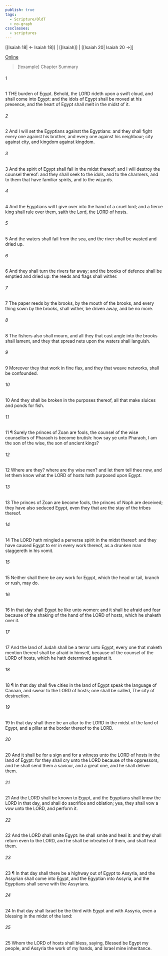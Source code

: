 ```yaml
---
publish: true
tags:
  - Scripture/OldT
  - no-graph
cssclasses:
  - scriptures
---
```

[[Isaiah 18| ← Isaiah 18]] | [[Isaiah]] | [[Isaiah 20| Isaiah 20 →]]

[Online](https://churchofjesuschrist.org/study/scriptures/ot/isa/19?lang=eng)

>[!example] Chapter Summary
>
###### 1
1 THE burden of Egypt.  Behold, the LORD rideth upon a swift cloud, and shall come into Egypt: and the idols of Egypt shall be moved at his presence, and the heart of Egypt shall melt in the midst of it.
###### 2
2 And I will set the Egyptians against the Egyptians: and they shall fight every one against his brother, and every one against his neighbour; city against city, and kingdom against kingdom.
###### 3
3 And the spirit of Egypt shall fail in the midst thereof; and I will destroy the counsel thereof: and they shall seek to the idols, and to the charmers, and to them that have familiar spirits, and to the wizards.
###### 4
4 And the Egyptians will I give over into the hand of a cruel lord; and a fierce king shall rule over them, saith the Lord, the LORD of hosts.
###### 5
5 And the waters shall fail from the sea, and the river shall be wasted and dried up.
###### 6
6 And they shall turn the rivers far away; and the brooks of defence shall be emptied and dried up: the reeds and flags shall wither.
###### 7
7 The paper reeds by the brooks, by the mouth of the brooks, and every thing sown by the brooks, shall wither, be driven away, and be no more.
###### 8
8 The fishers also shall mourn, and all they that cast angle into the brooks shall lament, and they that spread nets upon the waters shall languish.
###### 9
9 Moreover they that work in fine flax, and they that weave networks, shall be confounded.
###### 10
10 And they shall be broken in the purposes thereof, all that make sluices and ponds for fish.
###### 11
11 ¶ Surely the princes of Zoan are fools, the counsel of the wise counsellors of Pharaoh is become brutish: how say ye unto Pharaoh, I am the son of the wise, the son of ancient kings?
###### 12
12 Where are they?  where are thy wise men?  and let them tell thee now, and let them know what the LORD of hosts hath purposed upon Egypt.
###### 13
13 The princes of Zoan are become fools, the princes of Noph are deceived; they have also seduced Egypt, even they that are the stay of the tribes thereof.
###### 14
14 The LORD hath mingled a perverse spirit in the midst thereof: and they have caused Egypt to err in every work thereof, as a drunken man staggereth in his vomit.
###### 15
15 Neither shall there be any work for Egypt, which the head or tail, branch or rush, may do.
###### 16
16 In that day shall Egypt be like unto women: and it shall be afraid and fear because of the shaking of the hand of the LORD of hosts, which he shaketh over it.
###### 17
17 And the land of Judah shall be a terror unto Egypt, every one that maketh mention thereof shall be afraid in himself, because of the counsel of the LORD of hosts, which he hath determined against it.
###### 18
18 ¶ In that day shall five cities in the land of Egypt speak the language of Canaan, and swear to the LORD of hosts; one shall be called, The city of destruction.
###### 19
19 In that day shall there be an altar to the LORD in the midst of the land of Egypt, and a pillar at the border thereof to the LORD.
###### 20
20 And it shall be for a sign and for a witness unto the LORD of hosts in the land of Egypt: for they shall cry unto the LORD because of the oppressors, and he shall send them a saviour, and a great one, and he shall deliver them.
###### 21
21 And the LORD shall be known to Egypt, and the Egyptians shall know the LORD in that day, and shall do sacrifice and oblation; yea, they shall vow a vow unto the LORD, and perform it.
###### 22
22 And the LORD shall smite Egypt: he shall smite and heal it: and they shall return even to the LORD, and he shall be intreated of them, and shall heal them.
###### 23
23 ¶ In that day shall there be a highway out of Egypt to Assyria, and the Assyrian shall come into Egypt, and the Egyptian into Assyria, and the Egyptians shall serve with the Assyrians.
###### 24
24 In that day shall Israel be the third with Egypt and with Assyria, even a blessing in the midst of the land:
###### 25
25 Whom the LORD of hosts shall bless, saying, Blessed be Egypt my people, and Assyria the work of my hands, and Israel mine inheritance.



